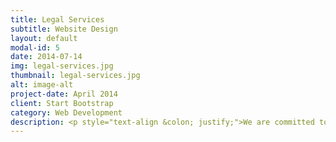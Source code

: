 ```yaml
---
title: Legal Services
subtitle: Website Design
layout: default
modal-id: 5
date: 2014-07-14
img: legal-services.jpg
thumbnail: legal-services.jpg
alt: image-alt
project-date: April 2014
client: Start Bootstrap
category: Web Development
description: <p style="text-align &colon; justify;">We are committed to serving the Greater Toronto (“GTA”) community with zeal and dedication. Our team of experienced lawyers provide professional legal services at cost-effective prices.</p><p style="text-align &colon; justify;">we ensure that every client receives personalized service that meets their needs. We seek to protect our client’s rights and help our clients solve problems. We provide a broad range of legal services, with a specialization in Immigration, Civil Litigation, Family Law, Criminal Law, Commercial & Residential Real Estate, and Small Claims Court Cases.</p><h4 style="text-align &colon; justify;text-decoration &colon; underline;">Real Estate Law&colon;</h4><p style="text-align &colon; justify;">The process of buying or selling of property involves both financial and legal transactions. While real estate is bought and sold every day, it calls for diligence from the parties involved. You want to ensure that you get the optimal deal at the end of the day, both in terms of price and in terms of what you are buying or selling.</p><p style="text-align &colon; justify;">Our lawyers have vast experience in both Commercial and Residential Real Estate Law. We have successfully partnered with individuals and corporations to assist them in completing their real estate transactions. For the first-time homebuyer, you don’t have to delay realizing your dream of owning a home due to the fear having to deal with the intricacies of the transaction.</p><p style="text-align &colon; justify;">We can help you with a sale or purchase of commercial or residential property, refinancing, or the acquisition of vacant land for industrial development.</p><h4 style="text-align &colon; justify;text-decoration &colon; underline;">Business Law&colon;</h4><p style="text-align &colon; justify;">If you are a business owner, or you are seeking to venture into business, we can work with you to help establish your business and help it to grow. We can assist you with the purchase and sale of shares / Assets, setting up a new franchise business, or the buying or selling of an existing franchise. Don’t let go of your vision of expansion or becoming a business owner due to not knowing how to proceed.</p><p style="text-align &colon; justify;">We are here for you.</p><h4 style="text-align &colon; justify;text-decoration &colon; underline;">Criminal Defence&colon;</h4><p style="text-align &colon; justify;">We believe that everyone who has been charged with an offense has a right to proper legal advice and representation. If you have been charged with an offense, it is important to have a lawyer who can explain the system and the process, and who will ensure that your rights are protected throughout the process. Our team of lawyers has experience in criminal defense, including handling cases of Domestic Violence, Drinking & Driving, Sexual Offences, Assault, Weapon Offences, Theft, Violation of Probation, juvenile offenders and Contested Bail Hearings. We strive to provide you the right legal advice as per the merits of your case so that you can make an informed decision.</p><p style="text-align &colon; justify;">To ensure that we provide you with reliable service, we are flexible and can meet with clients at the detention center.</p><p style="text-align &colon; justify;">Trust is of utmost importance to the firm. To cement our relationship with the client, we believe it is important to inform you of all the viable options available to you when you have been charged with a criminal offense.</p><p style="text-align &colon; justify;">The options available depend on each specific case. Depending on the circumstance, you may be able to negotiate with the crown prosecutor, request the dismissal & withdrawal of the charges, or push the issue to trial. We provide you with the necessary legal guidance to help you understand your options, but yours is the final voice in the matter.</p><p style="text-align &colon; justify;">We also represent clients with legal aid certificates.</p><h4 style="text-align &colon; justify;text-decoration &colon; underline;">Family Law&colon;</h4><p style="text-align &colon; justify;">Dealing with family disputes is difficult, both in terms of the law and the emotional toll that it takes on an individual. At Deol & Nagpal Law Firm LLP, we help you to handle and resolve your family law matters with professionalism. We deal with issues relating to spousal support, child custody and access, property division, and divorce.</p><p style="text-align &colon; justify;">We also assist separated parents to design a tailor-made parenting plan to fit their personal needs. We have successfully negotiated several parenting plans and separation agreements.</p><p style="text-align &colon; justify;">Of course, we do prepare cohabitation agreements or prenuptial agreements, if you wish to plan ahead.</p><p style="text-align &colon; justify;">We represent our clients in both mediation-arbitration programs and at all levels of family courts.</p><p style="text-align &colon; justify;">We also represent clients with legal aid certificates.</p><h4 style="text-align &colon; justify;text-decoration &colon; underline;">Civil Matters&colon;</h4><p style="text-align &colon; justify;">Are you looking for representation in a civil case? We have experienced lawyers who can assist you with any dispute, no matter what level of the court the hearing is at; be it at the Small Claims Court, Superior Court of Justice or an Appellate Court. We offer representation to both plaintiffs and defendants.</p><h4 style="text-align &colon; justify;text-decoration &colon; underline;">Power of Attorneys, Wills & Estate&colon;</h4><p style="text-align &colon; justify;">Properly drafted Wills and Powers of Attorney are critical to ensuring that your assets, property and personal care are properly cared for if you are unable to deal with these matters yourself. Do you have a power of attorney in place to allow your property to be dealt with if you are absent or otherwise unable to look after your business or finances yourself? Do you have a power of attorney to address who can make decisions regarding your personal care if you are no longer able to make those decisions?</p><p style="text-align &colon; justify;">Do you have a valid Will that deals with the distribution of your property on your death? If not, your assets will be distributed according to the succession laws that apply – this may not be what you would want or choose. In order to protect your assets, ensure your wishes are met, and ease the burden on your family, it is important to have a Will and Powers of Attorney that have been drafted with proper legal advice.</p><p style="text-align &colon; justify;">We can also help you to probate a will after death. You can contact us for assistance in the appointment of estate trustee, even if you don’t have a will.</p><h4 style="text-align &colon; justify;text-decoration &colon; underline;">Immigration Matters&colon;</h4><p style="text-align &colon; justify;">Legal representation is important when dealing with immigration matters, and in some cases it is essential. The Canadian immigration application process can be overwhelming and slow-moving, but with proper representation, you can navigate the process. We help applicants who would like to partake of the Canadian Experience Class (“CEC”) program.</p><p style="text-align &colon; justify;">For Canadian Citizens and Permanent Residents who are contemplating the Family class or Spousal Sponsorship, we offer guidance and assistance throughout the application process. You can also contact us if you are in need of sponsorship declarations for a visitor’s visa, or Super Visas.</p><p style="text-align &colon; justify;">We can also provide representation before the Immigration Appeal Division (“IAD”), as well as Judicial Review applications and Federal appeals. Each client receives customized services based on their needs.</p><h4 style="text-align &colon; justify;text-decoration &colon; underline;">Notary Services&colon;</h4><p style="text-align &colon; justify;">We provide Notary services for child travel consents, administering oaths, affidavits, statutory declarations, and certification of document copies.</p><p style="text-align &colon; justify;">Feel free to call and schedule a meeting with one of our dedicated lawyers.</p><h4 style="text-align &colon; justify;text-decoration &colon; underline;">brampton.legal</h4><ul style="text-align &colon; justify;"><li style="text-align &colon; justify;">Criminal Law</li><li style="text-align &colon; justify;">Commercial & Residential Real Estate</li><li style="text-align &colon; justify;">Family Law</li><li style="text-align &colon; justify;">Wills & Estate</li><li style="text-align &colon; justify;">Civil Matters</li><li style="text-align &colon; justify;">Small Claim Court Cases</li><li style="text-align &colon; justify;">Immigration Matters</li><li style="text-align &colon; justify;">Corporate Law</li></ul>
---
```

